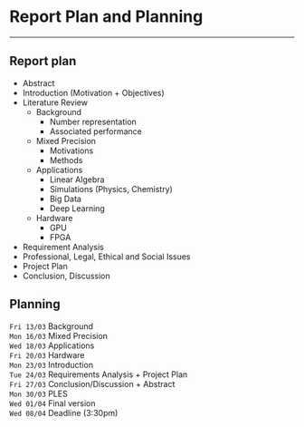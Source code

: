 
# Report Plan and Planning

---

## Report plan
- Abstract
- Introduction (Motivation + Objectives)
- Literature Review
    - Background
        - Number representation
        - Associated performance
    - Mixed Precision
        - Motivations
        - Methods
    - Applications
        - Linear Algebra
        - Simulations (Physics, Chemistry)
        - Big Data
        - Deep Learning
    - Hardware
        - GPU
        - FPGA
- Requirement Analysis
- Professional, Legal, Ethical and Social Issues
- Project Plan
- Conclusion, Discussion

## Planning
`Fri 13/03` Background  
`Mon 16/03` Mixed Precision  
`Wed 18/03` Applications   
`Fri 20/03` Hardware  
`Mon 23/03` Introduction  
`Tue 24/03` Requirements Analysis + Project Plan  
`Fri 27/03` Conclusion/Discussion + Abstract  
`Mon 30/03` PLES  
`Wed 01/04` Final version   
`Wed 08/04` Deadline (3:30pm)  
